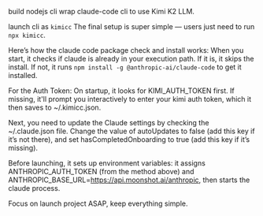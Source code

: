 build nodejs cli wrap claude-code cli to use Kimi K2 LLM.

launch cli as `kimicc`
The final setup is super simple — users just need to run `npx kimicc`.

Here’s how the claude code package check and install works: When you start, it checks if claude is already in your execution path. If it is, it skips the install. If not, it runs `npm install -g @anthropic-ai/claude-code` to get it installed.

For the Auth Token: On startup, it looks for KIMI_AUTH_TOKEN first. If missing, it'll prompt you interactively to enter your kimi auth token, which it then saves to ~/.kimicc.json.

Next, you need to update the Claude settings by checking the ~/.claude.json file. Change the value of autoUpdates to false (add this key if it’s not there), and set hasCompletedOnboarding to true (add this key if it’s missing).

Before launching, it sets up environment variables: it assigns ANTHROPIC_AUTH_TOKEN (from the method above) and ANTHROPIC_BASE_URL=https://api.moonshot.ai/anthropic, then starts the claude process.

Focus on launch project ASAP, keep everything simple.
